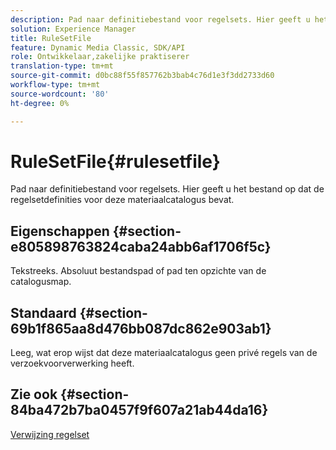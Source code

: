 ```yaml
---
description: Pad naar definitiebestand voor regelsets. Hier geeft u het bestand op dat de regelsetdefinities voor deze materiaalcatalogus bevat.
solution: Experience Manager
title: RuleSetFile
feature: Dynamic Media Classic, SDK/API
role: Ontwikkelaar,zakelijke praktiserer
translation-type: tm+mt
source-git-commit: d0bc88f55f857762b3bab4c76d1e3f3dd2733d60
workflow-type: tm+mt
source-wordcount: '80'
ht-degree: 0%

---
```



# RuleSetFile{#rulesetfile}

Pad naar definitiebestand voor regelsets. Hier geeft u het bestand op dat de regelsetdefinities voor deze materiaalcatalogus bevat.

## Eigenschappen {#section-e805898763824caba24abb6af1706f5c}

Tekstreeks. Absoluut bestandspad of pad ten opzichte van de catalogusmap.

## Standaard {#section-69b1f865aa8d476bb087dc862e903ab1}

Leeg, wat erop wijst dat deze materiaalcatalogus geen privé regels van de verzoekvoorverwerking heeft.

## Zie ook {#section-84ba472b7ba0457f9f607a21ab44da16}

[Verwijzing regelset](../../../../../ir-api/material-cat/image-rendering-api-ref/c-ir-material-catalog/c-ir-rule-set-reference/c-ir-rule-set-reference.md#concept-2369f884d9724727aaf436b5b0261dbe)
